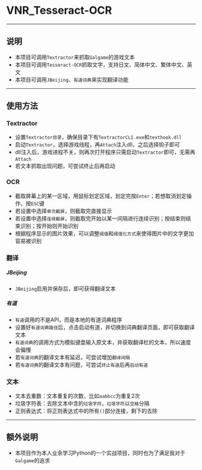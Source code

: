 #  VNR_Tesseract-OCR
---
## 说明
- 本项目可调用`Textractor`来抓取`Galgame`的游戏文本
- 本项目可调用`Tesseract-OCR`抓取文字，支持日文、简体中文、繁体中文、英文
- 本项目可调用`JBeijing`、`有道词典`来实现翻译功能
---
## 使用方法
### Textractor
- 设置`Textractor目录`，确保目录下有`TextractorCLI.exe`和`texthook.dll`
- 启动`Textractor`，选择游戏线程，再`Attach`注入dll，之后选择钩子即可
- dll注入后，游戏进程不关，则再次打开程序只需启动`Textractor`即可，无需再`Attach`
- 若文本抓取出现问题，可尝试终止后再启动
### OCR
- 截取屏幕上的某一区域，用鼠标划定区域，划定完按`Enter`；若想取消划定操作，按`ESC`键
- 若设置中选择`单次截屏`，则截取完直接显示
- 若设置中选择`连续截屏`，则截取完开始以某一间隔进行连续识别；按结束则结束识别；按开始则开始识别
- 根据程序显示的图片效果，可以调整`阈值`和`阈值化方式`来使得图片中的文字更加容易被识别
### 翻译
##### JBeijing
- `JBeijing`启用并保存后，即可获得翻译文本
##### 有道
- `有道`调用的不是API，而是本地的有道词典程序
- 设置好`有道词典路径`后，点击启动有道，并切换到词典翻译页面，即可获取翻译文本
- `有道词典`的调用方式为模拟键盘输入原文本，并获取翻译栏的文本，所以速度会偏慢
- 若`有道词典`的翻译文本有延迟，可尝试增加`翻译间隔`
- 若`有道词典`的翻译文本有问题，可尝试`终止有道`后再`启动有道`
### 文本
- 文本去重数：文本重复的次数，比如`aabbcc`为重复2次
- 垃圾字符表：去除文本中含的`垃圾字符`，`垃圾字符`以`空格`分隔
- 正则表达式：将正则表达式中的所有`()`部分连接，剩下的去除
---
## 额外说明
- 本项目作为本人业余学习Python的一个实战项目，同时也为了满足我对于`Galgame`的追求